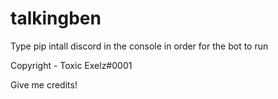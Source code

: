 # talkingben

Type pip intall discord in the console in order for the bot to run

Copyright - Toxic Exelz#0001

Give me credits!
